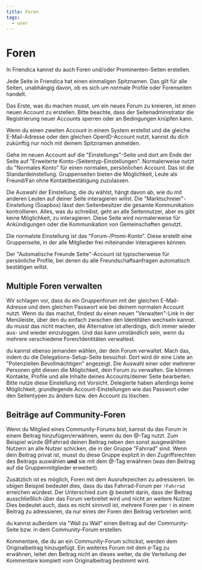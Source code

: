 ```yaml
---
title: Foren
tags:
  - user
---
```

# Foren

In Friendica kannst du auch Foren und/oder Prominenten-Seiten erstellen. 

Jede Seite in Friendica hat einen einmaligen Spitznamen. 
Das gilt für alle Seiten, unabhängig davon, ob es sich um normale Profile oder Forenseiten handelt. 

Das Erste, was du machen musst, um ein neues Forum zu kreieren, ist einen neuen Account zu erstellen. 
Bitte beachte, dass der Seitenadministrator die Registrierung neuer Accounts sperren oder an Bedingungen knüpfen kann. 

Wenn du einen zweiten Account in einem System erstellst und die gleiche E-Mail-Adresse oder den gleichen OpenID-Account nutzt, kannst du dich zukünftig nur noch mit deinem Spitznamen anmelden. 

Gehe im neuen Account auf die "Einstellungs"-Seite und dort am Ende der Seite auf "Erweiterte Konto-/Seitentyp-Einstellungen". 
Normalerweise nutzt du "Normales Konto" für einen normalen, persönlichen Account. 
Das ist die Standardeinstellung. 
Gruppenseiten bieten die Möglichkeit, Leute als Freund/Fan ohne Kontaktbestätigung zuzulassen. 

Die Auswahl der Einstellung, die du wählst, hängt davon ab, wie du mit anderen Leuten auf deiner Seite interagieren willst. 
Die "Marktschreier"-Einstellung (Soapbox) lässt den Seitenbesitzer die gesamte Kommunikation kontrollieren. 
Alles, was du schreibst, geht an alle Seitennutzer, aber es gibt keine Möglichkeit, zu interagieren. 
Diese Seite wird normalerweise für Ankündigungen oder die Kommunikation von Gemeinschaften genutzt.

Die normalste Einstellung ist das "Forum-/Promi-Konto". 
Diese erstellt eine Gruppenseite, in der alle Mitglieder frei miteinander interagieren können. 

Der "Automatische Freunde Seite"-Account ist typischerweise für persönliche Profile, bei denen du alle Freundschaftsanfragen automatisch bestätigen willst. 

## Multiple Foren verwalten

Wir schlagen vor, dass du ein Gruppenforum mit der gleichen E-Mail-Adresse und dem gleichen Passwort wie bei deinem normalen Account nutzt. 
Wenn du das machst, findest du einen neuen "Verwalten"-Link in der Menüleiste, über den du einfach zwischen den Identitäten wechseln kannst. 
du musst das nicht machen, die Alternative ist allerdings, dich immer wieder aus- und wieder einzuloggen. 
Und das kann umständlich sein, wenn du mehrere verschiedene Foren/Identitäten verwaltest.

du kannst ebenso jemanden wählen, der dein Forum verwaltet. 
Mach das, indem du die Delegations-Setup-Seite besuchst. 
Dort wird dir eine Liste an "Potenziellen Bevollmächtigen" angezeigt. 
Die Auswahl einer oder mehrerer Personen gibt diesen die Möglichkeit, dein Forum zu verwalten. 
Sie können Kontakte, Profile und alle Inhalte deines Accounts/deiner Seite bearbeiten. 
Bitte nutze diese Einstellung mit Vorsicht. 
Delegierte haben allerdings keine Möglichkeit, grundlegende Account-Einstellungen wie das Passwort oder den Seitentypen zu ändern bzw. den Account zu löschen.

## Beiträge auf Community-Foren

Wenn du Mitglied eines Community-Forums bist, kannst du das Forum in einem Beitrag hinzufügen/erwähnen, wenn du den @-Tag nutzt. 
Zum Beispiel würde @Fahrrad deinen Beitrag neben den sonst ausgewählten Nutzern an alle Nutzer schicken, die in der Gruppe "Fahrrad" sind. 
Wenn dein Beitrag privat ist, musst du diese Gruppe explizit in den Zugriffsrechten des Beitrags auswählen **und** sie mit dem @-Tag erwähnen (was den Beitrag auf die Gruppenmitglieder erweitert).

Zusätzlich ist es möglich, Foren mit dem Ausrufezeichen zu adressieren.
Im obigen Beispiel bedeutet dies, dass du das Fahrrad-Forum per `!Fahrrad` erreichen würdest.
Der Unterschied zum @ besteht darin, dass der Beitrag ausschließlich über das Forum verbreitet wird und nicht an weitere Nutzer.
Dies bedeutet auch, dass es nicht sinnvoll ist, mehrere Foren per `!` in einem Beitrag zu adressieren, da nur eines der Foren den Beitrag verbreiten wird.

du kannst außerdem via "Wall zu Wall" einen Beitrag auf der Community-Seite bzw. in dem Community-Forum erstellen.

Kommentare, die du an ein Community-Forum schickst, werden dem Originalbeitrag hinzugefügt. 
Ein weiteres Forum mit dem `@`-Tag zu erwähnen, leitet den Beitrag nicht an dieses weiter, da die Verteilung der Kommentare komplett vom Originalbeitrag bestimmt wird.
